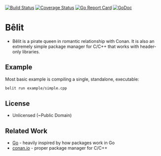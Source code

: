 [![Build Status](https://travis-ci.org/unjello/belit.svg?branch=master)](https://travis-ci.org/unjello/belit)
[![Coverage Status](https://codecov.io/gh/unjello/belit/branch/master/graph/badge.svg)](https://codecov.io/gh/unjello/belit)
[![Go Report Card](https://goreportcard.com/badge/github.com/unjello/belit)](https://goreportcard.com/report/github.com/unjello/belit)
[![GoDoc](https://godoc.org/github.com/unjello/belit?status.svg)](https://godoc.org/github.com/unjello/belit)

# Bêlit

- Bêlit is a pirate queen in romantic relationship with Conan. It is also an extremely simple package manager for C/C++ that works with header-only libraries.

## Example

Most basic example is compiling a single, standalone, executable:
```bash
belit run example/simple.cpp
```

## License

- Unlicensed (~Public Domain)

## Related Work

- [Go](https://golang.org) - heavily inspired by how packages work in Go
- [conan.io](https://conan.io) - proper package manager for C/C++